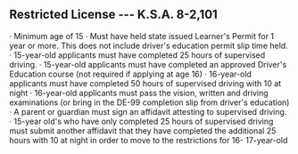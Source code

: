 ## Restricted License --- K.S.A. 8-2,101
· Minimum age of 15
· Must have held state issued Learner's Permit for 1 year or more. This does not include driver's education permit slip time held.
· 15-year-old applicants must have completed 25 hours of supervised driving.
· 15-year-old applicants must have completed an approved Driver's Education course (not required if applying at age 16)
· 16-year-old applicants must have completed 50 hours of supervised driving with 10 at night
· 16-year-old applicants must pass the vision, written and driving examinations (or bring in the DE-99 completion slip from driver's education)
· A parent or guardian must sign an affidavit attesting to supervised driving.
· 15-year old's who have only completed 25 hours of supervised driving must submit another affidavit that they have completed the additional 25 hours with 10 at night in order to move to the restrictions for 16- 17-year-old